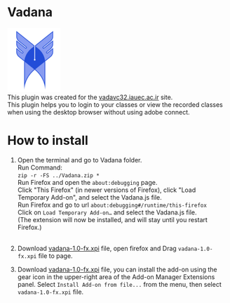 # Vadana
![alt text](https://github.com/mohammad0021/Vadana/blob/main/vadanama.png "Logo Islamic Azad University") <br>
This plugin was created for the [vadavc32.iauec.ac.ir](https://vadavc32.iauec.ac.ir) site. <br>
This plugin helps you to login to your classes or view the recorded classes when using the desktop browser without using adobe connect.

# How to install
1. Open the terminal and go to Vadana folder.<br>
Run Command: <br>
`zip -r -FS ../Vadana.zip *`<br>
Run Firefox and open the `about:debugging` page.<br>
Click "This Firefox" (in newer versions of Firefox), click "Load Temporary Add-on", and select the Vadana.js file.<br>
Run Firefox and go to url `about:debugging#/runtime/this-firefox`<br>
Click on `Load Temporary Add-on…` and select the Vadana.js file.<br>
(The extension will now be installed, and will stay until you restart Firefox.)<br><br>

2. Download [vadana-1.0-fx.xpi](https://github.com/mohammad0021/Vadana/blob/main/vadana-1.0-fx.xpi?raw=true) file,
open firefox and Drag `vadana-1.0-fx.xpi` file to page.

3. Download [vadana-1.0-fx.xpi](https://github.com/mohammad0021/Vadana/blob/main/vadana-1.0-fx.xpi?raw=true) file,
you can install the add-on using the gear icon in the upper-right area of the Add-on Manager Extensions panel. Select `Install Add-on from file...` from the menu, then select `vadana-1.0-fx.xpi` file.
